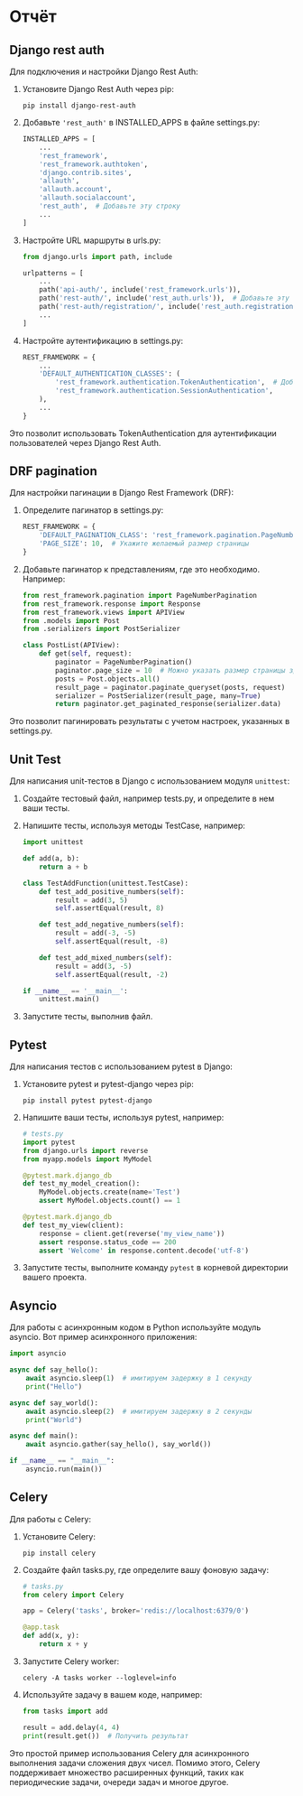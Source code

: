 # Отчёт

## Django rest auth

Для подключения и настройки Django Rest Auth:

1. Установите Django Rest Auth через pip:

    ```
    pip install django-rest-auth
    ```

2. Добавьте `'rest_auth'` в INSTALLED_APPS в файле settings.py:

    ```python
    INSTALLED_APPS = [
        ...
        'rest_framework',
        'rest_framework.authtoken',
        'django.contrib.sites',
        'allauth',
        'allauth.account',
        'allauth.socialaccount',
        'rest_auth',  # Добавьте эту строку
        ...
    ]
    ```

3. Настройте URL маршруты в urls.py:

    ```python
    from django.urls import path, include

    urlpatterns = [
        ...
        path('api-auth/', include('rest_framework.urls')),
        path('rest-auth/', include('rest_auth.urls')),  # Добавьте эту строку
        path('rest-auth/registration/', include('rest_auth.registration.urls')),  # Добавьте эту строку, если нужна регистрация
        ...
    ]
    ```

4. Настройте аутентификацию в settings.py:

    ```python
    REST_FRAMEWORK = {
        ...
        'DEFAULT_AUTHENTICATION_CLASSES': (
            'rest_framework.authentication.TokenAuthentication',  # Добавьте эту строку
            'rest_framework.authentication.SessionAuthentication',
        ),
        ...
    }
    ```

Это позволит использовать TokenAuthentication для аутентификации пользователей через Django Rest Auth.

## DRF pagination

Для настройки пагинации в Django Rest Framework (DRF):

1. Определите пагинатор в settings.py:

    ```python
    REST_FRAMEWORK = {
        'DEFAULT_PAGINATION_CLASS': 'rest_framework.pagination.PageNumberPagination',
        'PAGE_SIZE': 10,  # Укажите желаемый размер страницы
    }
    ```

2. Добавьте пагинатор к представлениям, где это необходимо. Например:

    ```python
    from rest_framework.pagination import PageNumberPagination
    from rest_framework.response import Response
    from rest_framework.views import APIView
    from .models import Post
    from .serializers import PostSerializer

    class PostList(APIView):
        def get(self, request):
            paginator = PageNumberPagination()
            paginator.page_size = 10  # Можно указать размер страницы здесь, если он отличается от PAGE_SIZE в settings.py
            posts = Post.objects.all()
            result_page = paginator.paginate_queryset(posts, request)
            serializer = PostSerializer(result_page, many=True)
            return paginator.get_paginated_response(serializer.data)
    ```

Это позволит пагинировать результаты с учетом настроек, указанных в settings.py.

## Unit Test

Для написания unit-тестов в Django с использованием модуля `unittest`:

1. Создайте тестовый файл, например tests.py, и определите в нем ваши тесты.

2. Напишите тесты, используя методы TestCase, например:

    ```python
    import unittest

    def add(a, b):
        return a + b

    class TestAddFunction(unittest.TestCase):
        def test_add_positive_numbers(self):
            result = add(3, 5)
            self.assertEqual(result, 8)

        def test_add_negative_numbers(self):
            result = add(-3, -5)
            self.assertEqual(result, -8)

        def test_add_mixed_numbers(self):
            result = add(3, -5)
            self.assertEqual(result, -2)

    if __name__ == '__main__':
        unittest.main()
    ```

3. Запустите тесты, выполнив файл.

## Pytest

Для написания тестов с использованием pytest в Django:

1. Установите pytest и pytest-django через pip:

    ```
    pip install pytest pytest-django
    ```

2. Напишите ваши тесты, используя pytest, например:

    ```python
    # tests.py
    import pytest
    from django.urls import reverse
    from myapp.models import MyModel

    @pytest.mark.django_db
    def test_my_model_creation():
        MyModel.objects.create(name='Test')
        assert MyModel.objects.count() == 1

    @pytest.mark.django_db
    def test_my_view(client):
        response = client.get(reverse('my_view_name'))
        assert response.status_code == 200
        assert 'Welcome' in response.content.decode('utf-8')
    ```

3. Запустите тесты, выполните команду `pytest` в корневой директории вашего проекта.

## Asyncio

Для работы с асинхронным кодом в Python используйте модуль asyncio. Вот пример асинхронного приложения:

```python
import asyncio

async def say_hello():
    await asyncio.sleep(1)  # имитируем задержку в 1 секунду
    print("Hello")

async def say_world():
    await asyncio.sleep(2)  # имитируем задержку в 2 секунды
    print("World")

async def main():
    await asyncio.gather(say_hello(), say_world())

if __name__ == "__main__":
    asyncio.run(main())
```

## Celery

Для работы с Celery:

1. Установите Celery:

    ```
    pip install celery
    ```

2. Создайте файл tasks.py, где определите вашу фоновую задачу:

    ```python
    # tasks.py
    from celery import Celery

    app = Celery('tasks', broker='redis://localhost:6379/0')

    @app.task
    def add(x, y):
        return x + y
    ```

3. Запустите Celery worker:

    ```
    celery -A tasks worker --loglevel=info
    ```

4. Используйте задачу в вашем коде, например:

    ```python
    from tasks import add

    result = add.delay(4, 4)
    print(result.get())  # Получить результат
    ```

Это простой пример использования Celery для асинхронного выполнения задачи сложения двух чисел. Помимо этого, Celery поддерживает множество расширенных функций, таких как периодические задачи, очереди задач и многое другое.
